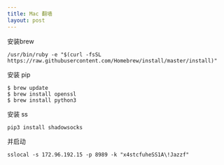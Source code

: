 ```yaml
---
title: Mac 翻墙
layout: post
---
```


安装brew

    /usr/bin/ruby -e "$(curl -fsSL https://raw.githubusercontent.com/Homebrew/install/master/install)"
    
安装 pip

    $ brew update
    $ brew install openssl
    $ brew install python3

安装 ss

    pip3 install shadowsocks
    
并启动

    sslocal -s 172.96.192.15 -p 8989 -k "x4stcfuheSS1A\!Jazzf"
